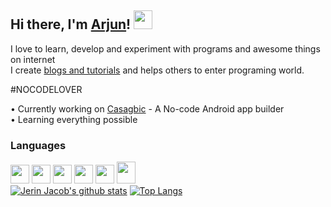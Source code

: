## Hi there, I'm [Arjun](https://arjun-ms.github.io)! <img src="https://raw.githubusercontent.com/MartinHeinz/MartinHeinz/master/wave.gif" width="30px">
I love to learn, develop and experiment with programs and awesome things on internet<br>
I create [blogs and tutorials](https://cybergenie.tech) and helps others to enter programing world.

#NOCODELOVER

• Currently working on [Casagbic](https://casagbic.com) - A No-code Android app builder<br>
• Learning everything possible


### Languages
<img src=https://image.flaticon.com/icons/svg/226/226777.svg width="30px"> <img src=https://image.flaticon.com/icons/svg/1822/1822899.svg width="30px"> <img src=https://image.flaticon.com/icons/svg/919/919827.svg width="30px"> <img src=https://image.flaticon.com/icons/svg/919/919826.svg width="30px"> <img src=https://devicons.github.io/devicon/devicon.git/icons/javascript/javascript-original.svg width="30px"> <img src="https://devicons.github.io/devicon/devicon.git/icons/php/php-original.svg" width=30px height=35px>
<br/>
[![Jerin Jacob's github stats](https://github-readme-stats.vercel.app/api?username=jerinjacob1999&show_icons=true&theme=tokyonight)](https://github.com/anuraghazra/github-readme-stats)
[![Top Langs](https://github-readme-stats.vercel.app/api/top-langs/?username=jerinjacob1999&layout=compact&theme=tokyonight)](https://github.com/anuraghazra/github-readme-stats)
